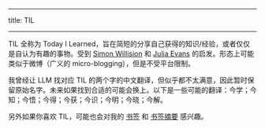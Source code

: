 
---
title: TIL

---

TIL 全称为 Today I Learned，旨在简短的分享自己获得的知识/经验，或者仅仅是自认为有趣的事物。受到 [Simon Willision](https://til.simonwillison.net/) 和 [Julia Evans](https://jvns.ca/til/) 的启发。形态上可能类似于微博（广义的 micro-blogging），但是不受平台限制。

我曾经让 LLM 找对应 TIL 的两个字的中文翻译，但似乎都不太满意，因此暂时保留原始名字。未来如果找到合适的可能会换上。以下是一些可能的翻译：今学；今知；今悟；今得；今获；今识；今明；今晓；今解。

另外如果你喜欢 TIL，可能也会对我的 [书签](https://github.com/jerrylususu/bookmark-collection) 和 [书签摘要](https://github.com/jerrylususu/bookmark-summary) 感兴趣。